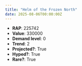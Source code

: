 ```yaml
---
title: "Helm of the Frozen North"
date: 2025-08-06T00:00:00Z
---
```

- **RAP**: 225742
- **Value**: 330000
- **Demand level**: 0
- **Trend**: 2
- **Projected?**: True
- **Hyped?**: True
- **Rare?**: True

